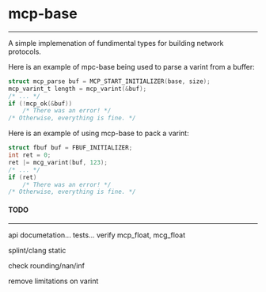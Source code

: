 # mcp-base
---
A simple implemenation of fundimental types for building network
protocols.

Here is an example of mpc-base being used to parse a varint from a buffer:

```c
struct mcp_parse buf = MCP_START_INITIALIZER(base, size);
mcp_varint_t length = mcp_varint(&buf);
/* ... */
if (!mcp_ok(&buf))
	/* There was an error! */
/* Otherwise, everything is fine. */
```

Here is an example of using mcp-base to pack a varint:

```c
struct fbuf buf = FBUF_INITIALIZER;
int ret = 0;
ret |= mcg_varint(buf, 123);
/* ... */
if (ret)
    /* There was an error! */
/* Otherwise, everything is fine. */
```

#### TODO
---
api documetation... tests... verify mcp_float, mcg_float

splint/clang static

check rounding/nan/inf

remove limitations on varint

